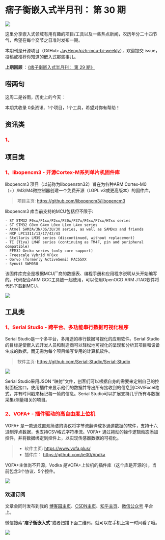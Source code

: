# 痞子衡嵌入式半月刊： 第 30 期

![](http://henjay724.com/image/cnblogs/pzh_mcu_bi_weekly.PNG)

这里分享嵌入式领域有用有趣的项目/工具以及一些热点新闻，农历年分二十四节气，希望在每个交节之日准时发布一期。

本期刊是开源项目（GitHub: [JayHeng/pzh-mcu-bi-weekly](https://github.com/JayHeng/pzh-mcu-bi-weekly)），欢迎提交 issue，投稿或推荐你知道的嵌入式那些事儿。

**上期回顾** ：[《痞子衡嵌入式半月刊： 第 29 期》](https://www.cnblogs.com/henjay724/p/14645915.html)

## 唠两句

这周二是谷雨，历史上的今天：

本期共收录 0条资讯、1个项目，1个工具，希望对你有帮助！

## 资讯类

### <font color="red">1、</font>



## 项目类

### <font color="red">1、libopencm3 - 开源Cortex-M系列单片机固件库</font>

libopencm3 项目（以前称为libopenstm32）旨在为各种ARM Cortex-M0（+）/M3/M4微控制器创建一个免费开源（LGPL v3或更高版本）的固件库。

> 项目主页: https://github.com/libopencm3/libopencm3

libopencm3 库当前支持的MCU包括但不限于:

```text
- ST STM32 F0xx/F1xx/F2xx/F30x/F37x/F4xx/F7xx/H7xx series
- ST STM32 G0xx G4xx L0xx L1xx L4xx series
- Atmel SAM3A/3N/3S/3U/3X series, as well as SAMDxx and friends
- NXP LPC1311/13/17/42/43
- Stellaris LM3S series (discontinued, without replacement)
- TI (Tiva) LM4F series (continuing as TM4F, pin and peripheral compatible)
- EFM32 Gecko series (only core support)
- Freescale Vybrid VF6xx
- Qorvo (formerly ActiveSemi) PAC55XX
- Synwit SWM050
```

该固件库完全是根据MCU厂商的数据表、编程手册和应用程序说明从头开始编写的。代码配合ARM GCC工具链一起使用，可以使用OpenOCD ARM JTAG软件将代码下载到MCU。

![](http://henjay724.com/image/biweekly20210425/.PNG)

## 工具类

### <font color="red">1、Serial Studio - 跨平台、多功能串行数据可视化程序</font>

Serial Studio是一个多平台，多用途的串行数据可视化的应用软件。Serial Studio的目标是使嵌入式开发人员和制造商可以轻松地可视化的呈现和分析其项目和设备生成的数据，而无需为每个项目编写专用的计算机软件。

> 软件主页: https://github.com/Serial-Studio/Serial-Studio

![](http://henjay724.com/image/biweekly20210425/Serial-Studio.gif)

Serial Studio采用JSON “映射”文件，创客们可以根据自身的需要来定制自己的控制面板接口，使用插件来显示他们的数据并导出所有接收到的信息到CSV/Excel格式，并有时间戳来标记每一帧的信息。Serial Studio可以扩展支持几乎所有与数据采集/测量相关的项目。

### <font color="red">2、VOFA+ - 插件驱动的高自由度上位机</font>

VOFA+ 是一款通过直观简洁的协议将字节流翻译成多通道数据的软件，支持十六进制浮点数据，也支持CSV格式字符串流。VOFA+ 通过拖动的操作逻辑动态添加控件，并将数据绑定到控件上，以实现传感器数据的可视化。

> * 软件主页: https://www.vofa.plus/
> * 插件库： https://github.com/je00/Vodka

VOFA+主体尚不开源，Vodka 是VOFA+上位机的插件库（这个库是开源的），当前包含3个协议、5个控件。

![](http://henjay724.com/image/biweekly20210425/Vodka.PNG)

### 欢迎订阅

文章会同时发布到我的 [博客园主页](https://www.cnblogs.com/henjay724/)、[CSDN主页](https://blog.csdn.net/henjay724)、[知乎主页](https://www.zhihu.com/people/henjay724)、[微信公众号](http://weixin.sogou.com/weixin?type=1&query=痞子衡嵌入式) 平台上。

微信搜索"__痞子衡嵌入式__"或者扫描下面二维码，就可以在手机上第一时间看了哦。

![](http://henjay724.com/image/github/pzhMcu_qrcode_258x258.jpg)


